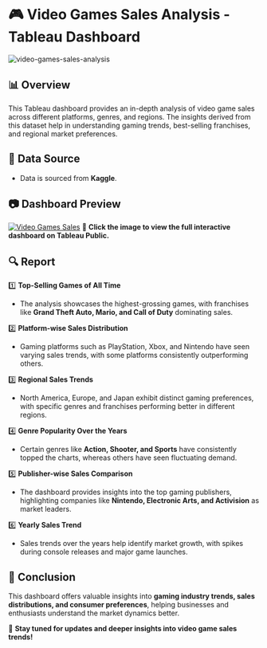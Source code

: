 # 🎮 Video Games Sales Analysis - Tableau Dashboard

![video-games-sales-analysis](https://github.com/user-attachments/assets/video-games-sales-banner.png)

## 📊 Overview
This Tableau dashboard provides an in-depth analysis of video game sales across different platforms, genres, and regions. The insights derived from this dataset help in understanding gaming trends, best-selling franchises, and regional market preferences.

## 📂 Data Source
- Data is sourced from **Kaggle**.

## 📷 Dashboard Preview

[![Video Games Sales](https://github.com/user-attachments/assets/video-games-sales-dashboard.png)](https://public.tableau.com/views/VideoGamesSalesAnalysis/Dashboard1?:language=en-US&:sid=&:redirect=auth&:display_count=n&:origin=viz_share_link)
🔗 **Click the image to view the full interactive dashboard on Tableau Public.**

## 🔍 Report

1️⃣ **Top-Selling Games of All Time**  
   - The analysis showcases the highest-grossing games, with franchises like **Grand Theft Auto, Mario, and Call of Duty** dominating sales.

2️⃣ **Platform-wise Sales Distribution**  
   - Gaming platforms such as PlayStation, Xbox, and Nintendo have seen varying sales trends, with some platforms consistently outperforming others.

3️⃣ **Regional Sales Trends**  
   - North America, Europe, and Japan exhibit distinct gaming preferences, with specific genres and franchises performing better in different regions.

4️⃣ **Genre Popularity Over the Years**  
   - Certain genres like **Action, Shooter, and Sports** have consistently topped the charts, whereas others have seen fluctuating demand.

5️⃣ **Publisher-wise Sales Comparison**  
   - The dashboard provides insights into the top gaming publishers, highlighting companies like **Nintendo, Electronic Arts, and Activision** as market leaders.

6️⃣ **Yearly Sales Trend**  
   - Sales trends over the years help identify market growth, with spikes during console releases and major game launches.

## 📌 Conclusion
This dashboard offers valuable insights into **gaming industry trends, sales distributions, and consumer preferences**, helping businesses and enthusiasts understand the market dynamics better.

📢 **Stay tuned for updates and deeper insights into video game sales trends!**
